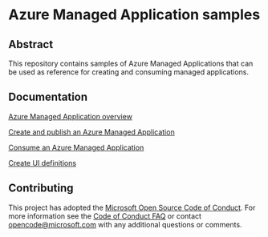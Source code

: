 # Azure Managed Application samples

## Abstract
This repository contains samples of Azure Managed Applications that can be used as reference for creating and consuming managed applications.

## Documentation

[Azure Managed Application overview](https://docs.microsoft.com/en-us/azure/azure-resource-manager/managed-application-overview)

[Create and publish an Azure Managed Application](https://docs.microsoft.com/en-us/azure/azure-resource-manager/managed-application-publishing)

[Consume an Azure Managed Application](https://docs.microsoft.com/en-us/azure/azure-resource-manager/managed-application-consumption)

[Create UI definitions](https://docs.microsoft.com/en-us/azure/azure-resource-manager/managed-application-createuidefinition-overview)
 

## Contributing

This project has adopted the [Microsoft Open Source Code of Conduct](https://opensource.microsoft.com/codeofconduct/). For more information see the [Code of Conduct FAQ](https://opensource.microsoft.com/codeofconduct/faq/) or contact [opencode@microsoft.com](mailto:opencode@microsoft.com) with any additional questions or comments.
